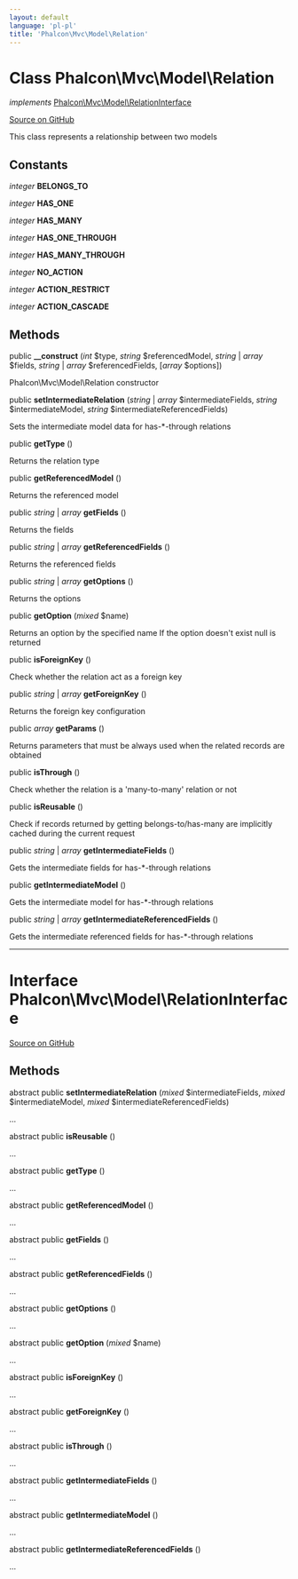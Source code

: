 ```yaml
---
layout: default
language: 'pl-pl'
title: 'Phalcon\Mvc\Model\Relation'
---
```

# Class **Phalcon\Mvc\Model\Relation**

*implements* [Phalcon\Mvc\Model\RelationInterface](/3.4/en/api/Phalcon_Mvc_Model_RelationInterface)

<a href="https://github.com/phalcon/cphalcon/tree/v3.4.0/phalcon/mvc/model/relation.zep" class="btn btn-default btn-sm">Source on GitHub</a>

This class represents a relationship between two models


## Constants
*integer* **BELONGS_TO**

*integer* **HAS_ONE**

*integer* **HAS_MANY**

*integer* **HAS_ONE_THROUGH**

*integer* **HAS_MANY_THROUGH**

*integer* **NO_ACTION**

*integer* **ACTION_RESTRICT**

*integer* **ACTION_CASCADE**

## Methods
public  **__construct** (*int* $type, *string* $referencedModel, *string* | *array* $fields, *string* | *array* $referencedFields, [*array* $options])

Phalcon\Mvc\Model\Relation constructor



public  **setIntermediateRelation** (*string* | *array* $intermediateFields, *string* $intermediateModel, *string* $intermediateReferencedFields)

Sets the intermediate model data for has-*-through relations



public  **getType** ()

Returns the relation type



public  **getReferencedModel** ()

Returns the referenced model



public *string* | *array* **getFields** ()

Returns the fields



public *string* | *array* **getReferencedFields** ()

Returns the referenced fields



public *string* | *array* **getOptions** ()

Returns the options



public  **getOption** (*mixed* $name)

Returns an option by the specified name
If the option doesn't exist null is returned



public  **isForeignKey** ()

Check whether the relation act as a foreign key



public *string* | *array* **getForeignKey** ()

Returns the foreign key configuration



public *array* **getParams** ()

Returns parameters that must be always used when the related records are obtained



public  **isThrough** ()

Check whether the relation is a 'many-to-many' relation or not



public  **isReusable** ()

Check if records returned by getting belongs-to/has-many are implicitly cached during the current request



public *string* | *array* **getIntermediateFields** ()

Gets the intermediate fields for has-*-through relations



public  **getIntermediateModel** ()

Gets the intermediate model for has-*-through relations



public *string* | *array* **getIntermediateReferencedFields** ()

Gets the intermediate referenced fields for has-*-through relations




<hr>

# Interface **Phalcon\Mvc\Model\RelationInterface**

<a href="https://github.com/phalcon/cphalcon/tree/v3.4.0/phalcon/mvc/model/relationinterface.zep" class="btn btn-default btn-sm">Source on GitHub</a>

## Methods
abstract public  **setIntermediateRelation** (*mixed* $intermediateFields, *mixed* $intermediateModel, *mixed* $intermediateReferencedFields)

...


abstract public  **isReusable** ()

...


abstract public  **getType** ()

...


abstract public  **getReferencedModel** ()

...


abstract public  **getFields** ()

...


abstract public  **getReferencedFields** ()

...


abstract public  **getOptions** ()

...


abstract public  **getOption** (*mixed* $name)

...


abstract public  **isForeignKey** ()

...


abstract public  **getForeignKey** ()

...


abstract public  **isThrough** ()

...


abstract public  **getIntermediateFields** ()

...


abstract public  **getIntermediateModel** ()

...


abstract public  **getIntermediateReferencedFields** ()

...
